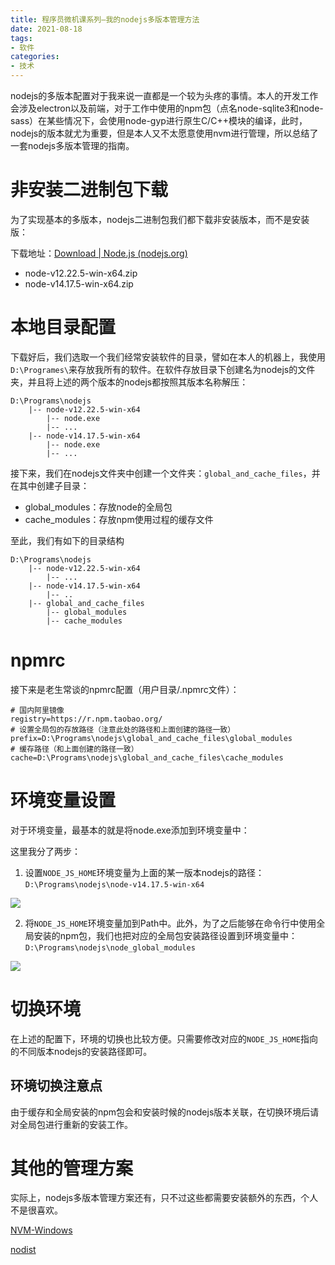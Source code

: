 ```yaml
---
title: 程序员微机课系列—我的nodejs多版本管理方法
date: 2021-08-18
tags: 
- 软件
categories: 
- 技术
---
```


nodejs的多版本配置对于我来说一直都是一个较为头疼的事情。本人的开发工作会涉及electron以及前端，对于工作中使用的npm包（点名node-sqlite3和node-sass）在某些情况下，会使用node-gyp进行原生C/C++模块的编译，此时，nodejs的版本就尤为重要，但是本人又不太愿意使用nvm进行管理，所以总结了一套nodejs多版本管理的指南。

<!-- more -->

# 非安装二进制包下载

为了实现基本的多版本，nodejs二进制包我们都下载非安装版本，而不是安装版：

下载地址：[Download | Node.js (nodejs.org)](https://nodejs.org/en/download/)

- node-v12.22.5-win-x64.zip
- node-v14.17.5-win-x64.zip

# 本地目录配置

下载好后，我们选取一个我们经常安装软件的目录，譬如在本人的机器上，我使用`D:\Programes\`来存放我所有的软件。在软件存放目录下创建名为nodejs的文件夹，并且将上述的两个版本的nodejs都按照其版本名称解压：

```
D:\Programs\nodejs
    |-- node-v12.22.5-win-x64
        |-- node.exe
        |-- ...
    |-- node-v14.17.5-win-x64
        |-- node.exe
        |-- ...
```

接下来，我们在nodejs文件夹中创建一个文件夹：`global_and_cache_files`，并在其中创建子目录：

- global_modules：存放node的全局包
- cache_modules：存放npm使用过程的缓存文件

至此，我们有如下的目录结构

```
D:\Programs\nodejs
    |-- node-v12.22.5-win-x64
        |-- ...
    |-- node-v14.17.5-win-x64
        |-- ..
    |-- global_and_cache_files
        |-- global_modules
        |-- cache_modules
```

# npmrc

接下来是老生常谈的npmrc配置（用户目录/.npmrc文件）：

```
# 国内阿里镜像
registry=https://r.npm.taobao.org/
# 设置全局包的存放路径（注意此处的路径和上面创建的路径一致）
prefix=D:\Programs\nodejs\global_and_cache_files\global_modules
# 缓存路径（和上面创建的路径一致）
cache=D:\Programs\nodejs\global_and_cache_files\cache_modules
```

# 环境变量设置

对于环境变量，最基本的就是将node.exe添加到环境变量中：

这里我分了两步：

1. 设置`NODE_JS_HOME`环境变量为上面的某一版本nodejs的路径：`D:\Programs\nodejs\node-v14.17.5-win-x64`

![](https://cdn.jsdelivr.net/gh/w4ngzhen/CDN/images/post/2021-08-18-my-node-env/010-set_NODE_JS_HOME.jpg)

2. 将`NODE_JS_HOME`环境变量加到Path中。此外，为了之后能够在命令行中使用全局安装的npm包，我们也把对应的全局包安装路径设置到环境变量中：`D:\Programs\nodejs\node_global_modules`

![](https://cdn.jsdelivr.net/gh/w4ngzhen/CDN/images/post/2021-08-18-my-node-env/020-set_env_path.jpg)

# 切换环境

在上述的配置下，环境的切换也比较方便。只需要修改对应的`NODE_JS_HOME`指向的不同版本nodejs的安装路径即可。

## 环境切换注意点

由于缓存和全局安装的npm包会和安装时候的nodejs版本关联，在切换环境后请对全局包进行重新的安装工作。

# 其他的管理方案

实际上，nodejs多版本管理方案还有，只不过这些都需要安装额外的东西，个人不是很喜欢。

[NVM-Windows](https://github.com/coreybutler/nvm-windows)

[nodist](https://github.com/nullivex/nodist)
